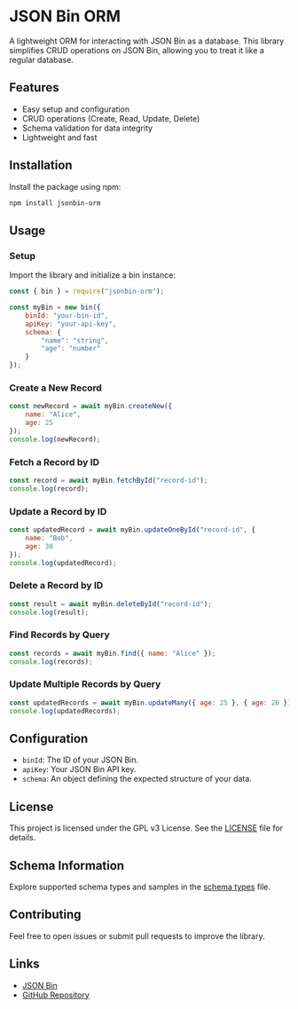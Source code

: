 # JSON Bin ORM

A lightweight ORM for interacting with JSON Bin as a database. This library simplifies CRUD operations on JSON Bin, allowing you to treat it like a regular database.

## Features

- Easy setup and configuration
- CRUD operations (Create, Read, Update, Delete)
- Schema validation for data integrity
- Lightweight and fast

## Installation

Install the package using npm:

```bash
npm install jsonbin-orm
```

## Usage

### Setup

Import the library and initialize a bin instance:

```javascript
const { bin } = require("jsonbin-orm");

const myBin = new bin({
    binId: "your-bin-id",
    apiKey: "your-api-key",
    schema: {
        "name": "string",
        "age": "number"
    }
});
```

### Create a New Record

```javascript
const newRecord = await myBin.createNew({
    name: "Alice",
    age: 25
});
console.log(newRecord);
```

### Fetch a Record by ID

```javascript
const record = await myBin.fetchById("record-id");
console.log(record);
```

### Update a Record by ID

```javascript
const updatedRecord = await myBin.updateOneById("record-id", {
    name: "Bob",
    age: 30
});
console.log(updatedRecord);
```

### Delete a Record by ID

```javascript
const result = await myBin.deleteById("record-id");
console.log(result);
```

### Find Records by Query

```javascript
const records = await myBin.find({ name: "Alice" });
console.log(records);
```

### Update Multiple Records by Query

```javascript
const updatedRecords = await myBin.updateMany({ age: 25 }, { age: 26 });
console.log(updatedRecords);
```

## Configuration

- `binId`: The ID of your JSON Bin.
- `apiKey`: Your JSON Bin API key.
- `schema`: An object defining the expected structure of your data.

## License

This project is licensed under the GPL v3 License. See the [LICENSE](./LICENSE) file for details.

## Schema Information

Explore supported schema types and samples in the [schema types](./schema-types.md) file.

## Contributing

Feel free to open issues or submit pull requests to improve the library.

## Links

- [JSON Bin](https://jsonbin.io/)
- [GitHub Repository](https://github.com/ubyjerome/jsonbin-orm)

